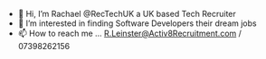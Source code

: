 - 👋 Hi, I’m Rachael @RecTechUK a UK based Tech Recruiter
- 👀 I’m interested in finding Software Developers their dream jobs
- 📫 How to reach me ... R.Leinster@Activ8Recruitment.com / 07398262156

<!---
RecTechUK/RecTechUK is a ✨ special ✨ repository because its `README.md` (this file) appears on your GitHub profile.
You can click the Preview link to take a look at your changes.
--->
